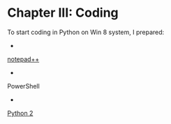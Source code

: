 

# Chapter III: Coding

To start coding in Python on Win 8 system, I prepared:

* 
[notepad++](http://notepad-plus-plus.org/) 

* 
PowerShell

* 
[Python 2](http://python.org/download)  

